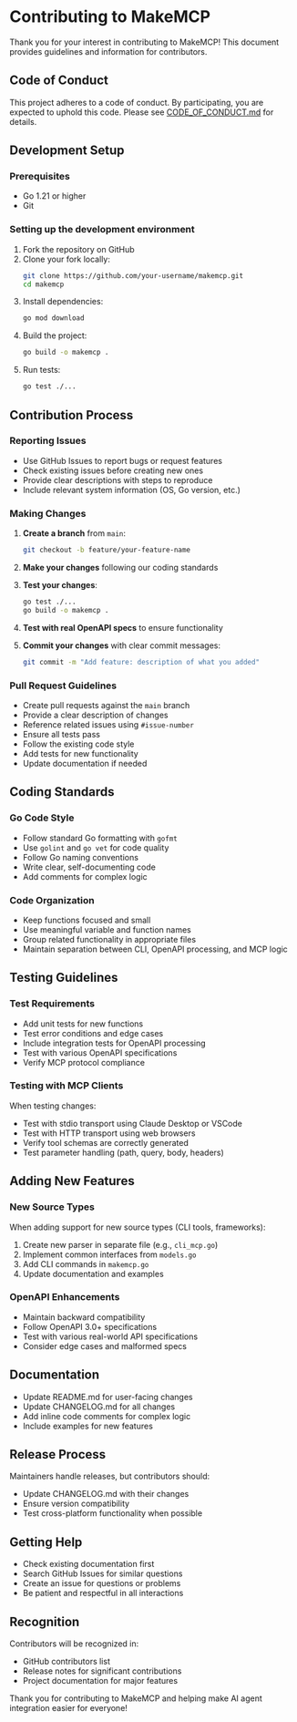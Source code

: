 # Contributing to MakeMCP

Thank you for your interest in contributing to MakeMCP! This document provides guidelines and information for contributors.

## Code of Conduct

This project adheres to a code of conduct. By participating, you are expected to uphold this code. Please see [CODE_OF_CONDUCT.md](CODE_OF_CONDUCT.md) for details.

## Development Setup

### Prerequisites

- Go 1.21 or higher
- Git

### Setting up the development environment

1. Fork the repository on GitHub
2. Clone your fork locally:
   ```bash
   git clone https://github.com/your-username/makemcp.git
   cd makemcp
   ```
3. Install dependencies:
   ```bash
   go mod download
   ```
4. Build the project:
   ```bash
   go build -o makemcp .
   ```
5. Run tests:
   ```bash
   go test ./...
   ```

## Contribution Process

### Reporting Issues

- Use GitHub Issues to report bugs or request features
- Check existing issues before creating new ones
- Provide clear descriptions with steps to reproduce
- Include relevant system information (OS, Go version, etc.)

### Making Changes

1. **Create a branch** from `main`:
   ```bash
   git checkout -b feature/your-feature-name
   ```

2. **Make your changes** following our coding standards

3. **Test your changes**:
   ```bash
   go test ./...
   go build -o makemcp .
   ```

4. **Test with real OpenAPI specs** to ensure functionality

5. **Commit your changes** with clear commit messages:
   ```bash
   git commit -m "Add feature: description of what you added"
   ```

### Pull Request Guidelines

- Create pull requests against the `main` branch
- Provide a clear description of changes
- Reference related issues using `#issue-number`
- Ensure all tests pass
- Follow the existing code style
- Add tests for new functionality
- Update documentation if needed

## Coding Standards

### Go Code Style

- Follow standard Go formatting with `gofmt`
- Use `golint` and `go vet` for code quality
- Follow Go naming conventions
- Write clear, self-documenting code
- Add comments for complex logic

### Code Organization

- Keep functions focused and small
- Use meaningful variable and function names
- Group related functionality in appropriate files
- Maintain separation between CLI, OpenAPI processing, and MCP logic

## Testing Guidelines

### Test Requirements

- Add unit tests for new functions
- Test error conditions and edge cases
- Include integration tests for OpenAPI processing
- Test with various OpenAPI specifications
- Verify MCP protocol compliance

### Testing with MCP Clients

When testing changes:
- Test with stdio transport using Claude Desktop or VSCode
- Test with HTTP transport using web browsers
- Verify tool schemas are correctly generated
- Test parameter handling (path, query, body, headers)

## Adding New Features

### New Source Types

When adding support for new source types (CLI tools, frameworks):
1. Create new parser in separate file (e.g., `cli_mcp.go`)
2. Implement common interfaces from `models.go`
3. Add CLI commands in `makemcp.go`
4. Update documentation and examples

### OpenAPI Enhancements

- Maintain backward compatibility
- Follow OpenAPI 3.0+ specifications
- Test with various real-world API specifications
- Consider edge cases and malformed specs

## Documentation

- Update README.md for user-facing changes
- Update CHANGELOG.md for all changes
- Add inline code comments for complex logic
- Include examples for new features

## Release Process

Maintainers handle releases, but contributors should:
- Update CHANGELOG.md with their changes
- Ensure version compatibility
- Test cross-platform functionality when possible

## Getting Help

- Check existing documentation first
- Search GitHub Issues for similar questions
- Create an issue for questions or problems
- Be patient and respectful in all interactions

## Recognition

Contributors will be recognized in:
- GitHub contributors list
- Release notes for significant contributions
- Project documentation for major features

Thank you for contributing to MakeMCP and helping make AI agent integration easier for everyone!